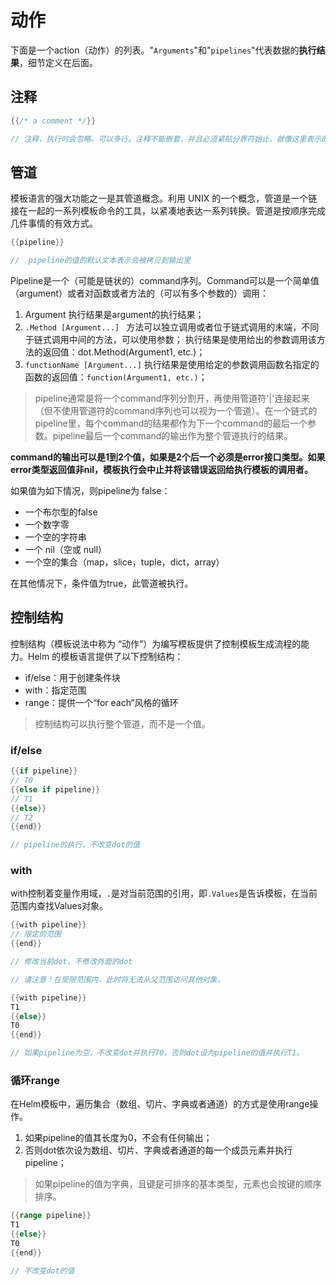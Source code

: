 # 动作
下面是一个action（动作）的列表。"`Arguments`"和"`pipelines`"代表数据的**执行结果**，细节定义在后面。
## 注释
```go
{{/* a comment */}}

// 注释，执行时会忽略。可以多行。注释不能嵌套，并且必须紧贴分界符始止，就像这里表示的一样。
```    

## 管道
模板语言的强大功能之一是其管道概念。利用 UNIX 的一个概念，管道是一个链接在一起的一系列模板命令的工具，以紧凑地表达一系列转换。管道是按顺序完成几件事情的有效方式。

```go
{{pipeline}}

//  pipeline的值的默认文本表示会被拷贝到输出里
```   
Pipeline是一个（可能是链状的）command序列。Command可以是一个简单值（argument）或者对函数或者方法的（可以有多个参数的）调用：
1. Argument    执行结果是argument的执行结果；
2. `.Method [Argument...] `  方法可以独立调用或者位于链式调用的末端，不同于链式调用中间的方法，可以使用参数；
    执行结果是使用给出的参数调用该方法的返回值：dot.Method(Argument1, etc.)；
3. `functionName [Argument...]`   执行结果是使用给定的参数调用函数名指定的函数的返回值：`function(Argument1, etc.)`；

> pipeline通常是将一个command序列分割开，再使用管道符'|'连接起来（但不使用管道符的command序列也可以视为一个管道）。在一个链式的pipeline里，每个command的结果都作为下一个command的最后一个参数。pipeline最后一个command的输出作为整个管道执行的结果。

**command的输出可以是1到2个值，如果是2个后一个必须是error接口类型。如果error类型返回值非nil，模板执行会中止并将该错误返回给执行模板的调用者。**

如果值为如下情况，则pipeline为 false：
- 一个布尔型的false
- 一个数字零
- 一个空的字符串
- 一个 nil（空或 null）
- 一个空的集合（map，slice，tuple，dict，array）

在其他情况下，条件值为true，此管道被执行。

## 控制结构
控制结构（模板说法中称为 “动作”）为编写模板提供了控制模板生成流程的能力。Helm 的模板语言提供了以下控制结构：
- if/else：用于创建条件块
- with：指定范围
- range：提供一个“for each“风格的循环

> 控制结构可以执行整个管道，而不是一个值。

### if/else

```go
{{if pipeline}} 
// T0
{{else if pipeline}} 
// T1
{{else}}
// T2
{{end}}

// pipeline的执行，不改变dot的值
```
### with
with控制着变量作用域，`.`是对当前范围的引用，即`.Values`是告诉模板，在当前范围内查找Values对象。


```go
{{with pipeline}} 
// 限定的范围
{{end}}

// 修改当前dot，不修改外面的dot

// 请注意！在受限范围内，此时将无法从父范围访问其他对象。
```    

```go
{{with pipeline}} 
T1 
{{else}} 
T0 
{{end}}

// 如果pipeline为空，不改变dot并执行T0，否则dot设为pipeline的值并执行T1。
```
### 循环range
在Helm模板中，遍历集合（数组、切片、字典或者通道）的方式是使用range操作。

1. 如果pipeline的值其长度为0，不会有任何输出；
2. 否则dot依次设为数组、切片、字典或者通道的每一个成员元素并执行pipeline；

> 如果pipeline的值为字典，且键是可排序的基本类型，元素也会按键的顺序排序。
  

```go
{{range pipeline}} 
T1 
{{else}} 
T0 
{{end}}

// 不改变dot的值
```   
